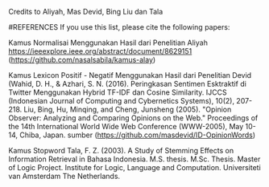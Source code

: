 Credits to Aliyah, Mas Devid, Bing Liu dan Tala

#REFERENCES If you use this list, please cite the following papers:

Kamus Normalisai Menggunakan Hasil dari Penelitian Aliyah https://ieeexplore.ieee.org/abstract/document/8629151 (https://github.com/nasalsabila/kamus-alay)

Kamus Lexicon Positif - Negatif Menggunakan Hasil dari Penelitian Devid 
(Wahid, D. H., & Azhari, S. N. (2016). Peringkasan Sentimen Esktraktif di Twitter Menggunakan Hybrid TF-IDF dan Cosine Similarity. IJCCS (Indonesian Journal of Computing and Cybernetics Systems), 10(2), 207-218.
Liu, Bing, Hu, Minqing, and Cheng, Junsheng (2005). "Opinion Observer: Analyzing and Comparing Opinions on the Web." Proceedings of the 14th International World Wide Web Conference (WWW-2005), May 10-14, Chiba, Japan. 
sumber (https://github.com/masdevid/ID-OpinionWords)

Kamus Stopword Tala, F. Z. (2003). A Study of Stemming Effects on Information Retrieval in Bahasa Indonesia. M.S. thesis. M.Sc. Thesis. Master of Logic Project. Institute for Logic, Language and Computation. Universiteti van Amsterdam The Netherlands.

